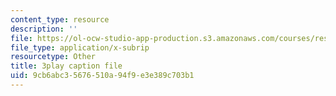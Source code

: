 ```yaml
---
content_type: resource
description: ''
file: https://ol-ocw-studio-app-production.s3.amazonaws.com/courses/res-6-012-introduction-to-probability-spring-2018/9cb6abc35676510a94f9e3e389c703b1_X-AzW70e2M0.vtt
file_type: application/x-subrip
resourcetype: Other
title: 3play caption file
uid: 9cb6abc3-5676-510a-94f9-e3e389c703b1
---
```

